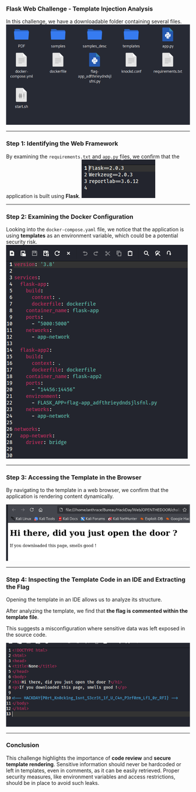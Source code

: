 ### **Flask Web Challenge - Template Injection Analysis**

In this challenge, we have a downloadable folder containing several files.
![Screenshot](images/door_files.png)

---

### **Step 1: Identifying the Web Framework**

By examining the `requirements.txt` and `app.py` files, we confirm that the application is built using **Flask**.
![Screenshot](images/door_flask_infos.png)

---

### **Step 2: Examining the Docker Configuration**

Looking into the `docker-compose.yaml` file, we notice that the application is using **templates** as an environment variable, which could be a potential security risk.
![Screenshot](images/door_docker.png)

---

### **Step 3: Accessing the Template in the Browser**

By navigating to the template in a web browser, we confirm that the application is rendering content dynamically.

![Screenshot](images/door_browser.png)

---

### **Step 4: Inspecting the Template Code in an IDE and Extracting the Flag**

Opening the template in an IDE allows us to analyze its structure.

After analyzing the template, we find that **the flag is commented within the template file**.

This suggests a misconfiguration where sensitive data was left exposed in the source code.

![Screenshot](images/door_ide.png)

---

### **Conclusion**

This challenge highlights the importance of **code review** and **secure template rendering**. Sensitive information should never be hardcoded or left in templates, even in comments, as it can be easily retrieved. Proper security measures, like environment variables and access restrictions, should be in place to avoid such leaks.
